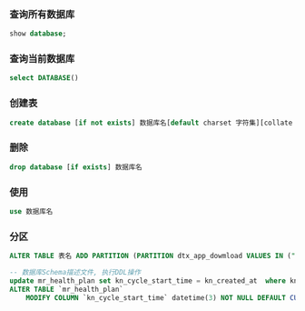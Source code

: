### 查询所有数据库
```sql
show database;
```
### 查询当前数据库
```sql
select DATABASE()
```
### 创建表
```sql
create database [if not exists] 数据库名[default charset 字符集][collate 排序规则]
```
### 删除
```sql
drop database [if exists] 数据库名
```
### 使用
```sql
use 数据库名
```

### 分区
```sql
ALTER TABLE 表名 ADD PARTITION (PARTITION dtx_app_dowmload VALUES IN ("DTX_APP_DOWNLOAD"));
```

```sql
-- 数据库Schema描述文件, 执行DDL操作
update mr_health_plan set kn_cycle_start_time = kn_created_at  where kn_cycle_start_time is null;
ALTER TABLE `mr_health_plan`
    MODIFY COLUMN `kn_cycle_start_time` datetime(3) NOT NULL DEFAULT CURRENT_TIMESTAMP(3) COMMENT '周期开始时间' AFTER `is_sunday`;
```